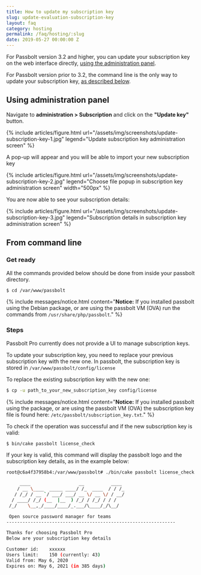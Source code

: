 ```yaml
---
title: How to update my subscription key
slug: update-evaluation-subscription-key
layout: faq
category: hosting
permalink: /faq/hosting/:slug
date: 2019-05-27 00:00:00 Z
---
```


For Passbolt version 3.2 and higher, you can update your subscription key on the web interface directly, [using the administration panel](#using-administration-panel).

For Passbolt version prior to 3.2, the command line is the only way to update your subscription key, [as described below](#from-command-line).

## Using administration panel

Navigate to **administration > Subscription** and click on the **"Update key"** button.

{% include articles/figure.html
    url="/assets/img/screenshots/update-subscription-key-1.jpg"
    legend="Update subscription key administration screen"
%}

A pop-up will appear and you will be able to import your new subscription key

{% include articles/figure.html
    url="/assets/img/screenshots/update-subscription-key-2.jpg"
    legend="Choose file popup in subscription key administration screen"
    width="500px"
%}

You are now able to see your subscription details:

{% include articles/figure.html
    url="/assets/img/screenshots/update-subscription-key-3.jpg"
    legend="Subscription details in subscription key administration screen"
%}

## From command line

### Get ready
All the commands provided below should be done from inside your passbolt directory.

```bash
$ cd /var/www/passbolt
```

{% include messages/notice.html
    content="<b>Notice:</b> If you installed passbolt using the Debian package, or
    are using the passbolt VM (OVA) run the commands from <code>/usr/share/php/passbolt</code>."
%}

### Steps
Passbolt Pro currently does not provide a UI to manage subscription keys.

To update your subscription key, you need to replace your previous subscription key with the new one.
In passbolt, the subscription key is stored in `/var/www/passbolt/config/license`

To replace the existing subscription key with the new one:

```bash
$ cp -u path_to_your_new_subscription_key config/license
```
{% include messages/notice.html
    content="<b>Notice:</b> If you installed passbolt using the package, or
    are using the passbolt VM (OVA) the subscription key file is found here: <code>/etc/passbolt/subscription_key.txt</code>."
%}

To check if the operation was successful and if the new subscription key is valid:

```bash
$ bin/cake passbolt license_check
```

If your key is valid, this command will display the passbolt logo and the subscription key details, as in the example below:

```bash
root@c6a4f37958b4:/var/www/passbolt# ./bin/cake passbolt license_check

     ____                  __          ____
    / __ \____  _____ ____/ /_  ____  / / /_
   / /_/ / __ `/ ___/ ___/ __ \/ __ \/ / __/
  / ____/ /_/ (__  |__  ) /_/ / /_/ / / /
 /_/    \__,_/____/____/_.___/\____/_/\__/

 Open source password manager for teams
---------------------------------------------------------------

Thanks for choosing Passbolt Pro
Below are your subscription key details

Customer id:	xxxxxx
Users limit:	150 (currently: 43)
Valid from:	May 6, 2020
Expires on:	May 6, 2021 (in 385 days)
```
